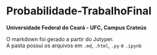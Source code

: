 # Probabilidade-TrabalhoFinal

**Universidade Federal do Ceará - UFC, Campus Crateús**


O markdown foi gerado a partir do Jutyper.\
A pasta possui os arquivos em `.md`, `.html`, `.py` e ``.ipynb``
